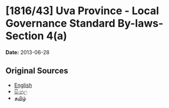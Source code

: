 # [1816/43] Uva Province - Local Governance Standard By-laws-Section 4(a)

**Date:** 2013-06-28

## Original Sources

- [English](https://documents.gov.lk/view/extra-gazettes/2013/6/1816-43_E.pdf)
- [සිංහල](https://documents.gov.lk/view/extra-gazettes/2013/6/1816-43_S.pdf)
- [தமிழ்](https://documents.gov.lk/view/extra-gazettes/2013/6/1816-43_T.pdf)
